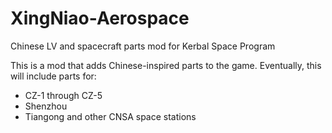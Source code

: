 # XingNiao-Aerospace
Chinese LV and spacecraft parts mod for Kerbal Space Program

This is a mod that adds Chinese-inspired parts to the game. Eventually, this will include parts for:
- CZ-1 through CZ-5
- Shenzhou
- Tiangong and other CNSA space stations
